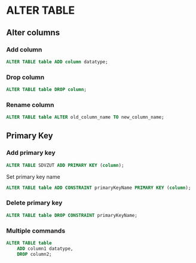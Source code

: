 # ALTER TABLE

## Alter columns

### Add column
```SQL
ALTER TABLE table ADD column datatype;
```

### Drop column
```SQL
ALTER TABLE table DROP column;
```

### Rename column
```SQL
ALTER TABLE table ALTER old_column_name TO new_column_name;
```

## Primary Key

### Add primary key
```SQL
ALTER TABLE SDVZUT ADD PRIMARY KEY (column);
```
Set primary key name
```SQL
ALTER TABLE table ADD CONSTRAINT primaryKeyName PRIMARY KEY (column);
```

### Delete primary key
```SQL
ALTER TABLE table DROP CONSTRAINT primaryKeyName;
```

### Multiple commands
```SQL
ALTER TABLE table
    ADD column1 datatype,
    DROP column2;
```
